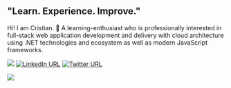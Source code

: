 ## "Learn. Experience. Improve."

Hi! I am Cristian. 👋 A learning-enthusiast who is professionally interested in full-stack web application development and delivery with cloud architecture using .NET technologies and ecosystem as well as modern JavaScript frameworks.

![](https://komarev.com/ghpvc/?username=cristianmayo&color=blue&style=for-the-badge) [![LinkedIn URL](https://img.shields.io/static/v1?color=blue&label=linkedin&logo=linkedin&logoColor=white&style=for-the-badge&message=Connect)](https://www.linkedin.com/in/cristianmayo) [![Twitter URL](https://img.shields.io/static/v1?color=blue&label=twitter&logo=twitter&logoColor=white&style=for-the-badge&message=Connect)](https://twitter.com/xi4nmayo) 

<img src="https://github-contribution-stats.vercel.app/api/?username=cristianmayo" />
